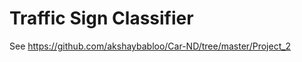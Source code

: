 Traffic Sign Classifier
=======================

See https://github.com/akshaybabloo/Car-ND/tree/master/Project_2